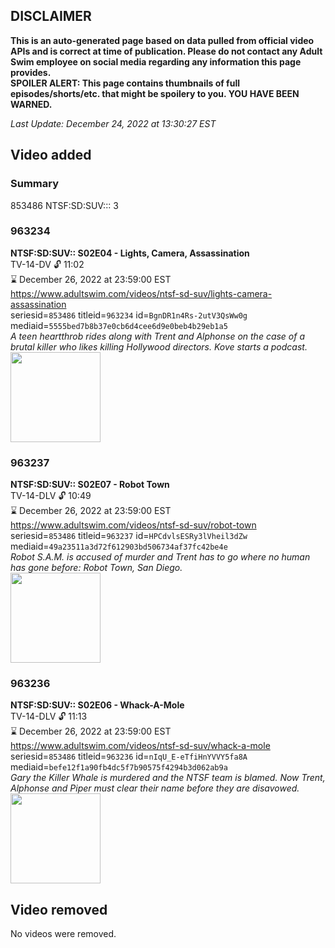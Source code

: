 ## DISCLAIMER
**This is an auto-generated page based on data pulled from official video APIs and is correct at time of publication. Please do not contact any Adult Swim employee on social media regarding any information this page provides.**  
**SPOILER ALERT: This page contains thumbnails of full episodes/shorts/etc. that might be spoilery to you. YOU HAVE BEEN WARNED.**  

_Last Update: December 24, 2022 at 13:30:27 EST_
## Video added
### Summary
853486 NTSF:SD:SUV::: 3  
### 963234
**NTSF:SD:SUV:: S02E04 - Lights, Camera, Assassination**  
TV-14-DV 🔓 11:02  
⌛ December 26, 2022 at 23:59:00 EST  
https://www.adultswim.com/videos/ntsf-sd-suv/lights-camera-assassination  
seriesid=`853486` titleid=`963234` id=`BgnDR1n4Rs-2utV3QsWw0g` mediaid=`5555bed7b8b37e0cb6d4cee6d9e0beb4b29eb1a5`  
_A teen heartthrob rides along with Trent and Alphonse on the case of a brutal killer who likes killing Hollywood directors. Kove starts a podcast._  
<a href="https://media.cdn.adultswim.com/uploads/20200312/thumbnails/2_203121313270-ntsf_204_dup-20160330.jpg"><img src="https://media.cdn.adultswim.com/uploads/20200312/thumbnails/2_203121313270-ntsf_204_dup-20160330.jpg" height="144px" /></a>
### 963237
**NTSF:SD:SUV:: S02E07 - Robot Town**  
TV-14-DLV 🔓 10:49  
⌛ December 26, 2022 at 23:59:00 EST  
https://www.adultswim.com/videos/ntsf-sd-suv/robot-town  
seriesid=`853486` titleid=`963237` id=`HPCdvlsESRy3lVheil3dZw` mediaid=`49a23511a3d72f612903bd506734af37fc42be4e`  
_Robot S.A.M. is accused of murder and Trent has to go where no human has gone before: Robot Town, San Diego._  
<a href="https://media.cdn.adultswim.com/uploads/20200312/thumbnails/2_203121314286-ntsf_202_dup-20160330.jpg"><img src="https://media.cdn.adultswim.com/uploads/20200312/thumbnails/2_203121314286-ntsf_202_dup-20160330.jpg" height="144px" /></a>
### 963236
**NTSF:SD:SUV:: S02E06 - Whack-A-Mole**  
TV-14-DLV 🔓 11:13  
⌛ December 26, 2022 at 23:59:00 EST  
https://www.adultswim.com/videos/ntsf-sd-suv/whack-a-mole  
seriesid=`853486` titleid=`963236` id=`nIqU_E-eTfiHnYVVY5fa8A` mediaid=`befe12f1a90fb4dc5f7b90575f4294b3d062ab9a`  
_Gary the Killer Whale is murdered and the NTSF team is blamed. Now Trent, Alphonse and Piper must clear their name before they are disavowed._  
<a href="https://media.cdn.adultswim.com/uploads/20200312/thumbnails/2_20312131467-ntsf_211_dup-20160412.jpg"><img src="https://media.cdn.adultswim.com/uploads/20200312/thumbnails/2_20312131467-ntsf_211_dup-20160412.jpg" height="144px" /></a>
## Video removed
No videos were removed.  
